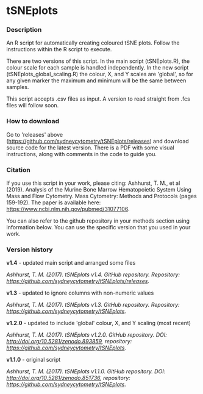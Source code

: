 # tSNEplots
### Description ###
An R script for automatically creating coloured tSNE plots. Follow the instructions within the R script to execute.

There are two versions of this script. In the main script (tSNEplots.R), the colour scale for each sample is handled independently. In the new script (tSNEplots_global_scaling.R) the colour, X, and Y scales are 'global', so for any given marker the maximum and minimum will be the same between samples.

This script accepts .csv files as input. A version to read straight from .fcs files will follow soon.

### How to download ###
Go to 'releases' above (https://github.com/sydneycytometry/tSNEplots/releases) and download source code for the latest version. There is a PDF with some visual instructions, along with comments in the code to guide you.

### Citation ###
If you use this script in your work, please citing: Ashhurst, T. M., et al (2019). Analysis of the Murine Bone Marrow Hematopoietic System Using Mass and Flow Cytometry. Mass Cytometry: Methods and Protocols (pages 159-192). The paper is available here: https://www.ncbi.nlm.nih.gov/pubmed/31077106.

You can also refer to the github repository in your methods section using information below. You can use the specific version that you used in your work.


### Version history ###

**v1.4** - updated main script and arranged some files

*Ashhurst, T. M. (2017). tSNEplots v1.4. GitHub repository. Repository: https://github.com/sydneycytometry/tSNEplots/releases.*

**v1.3** - updated to ignore columns with non-numeric values

*Ashhurst, T. M. (2017). tSNEplots v1.3. GitHub repository. Repository: https://github.com/sydneycytometry/tSNEplots.*

**v1.2.0** - updated to include 'global' colour, X, and Y scaling (most recent)

*Ashhurst, T. M. (2017). tSNEplots v1.2.0. GitHub repository. DOI: http://doi.org/10.5281/zenodo.893859, repository: https://github.com/sydneycytometry/tSNEplots.*

**v1.1.0** - original script

*Ashhurst, T. M. (2017). tSNEplots v1.1.0. GitHub repository. DOI: http://doi.org/10.5281/zenodo.851736, repository: https://github.com/sydneycytometry/tSNEplots.*

